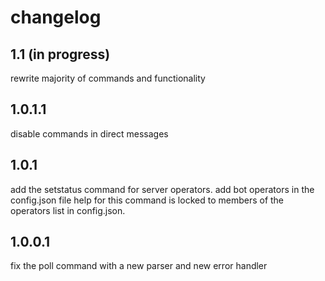 # changelog

## 1.1 (in progress)
rewrite majority of commands and functionality
## 1.0.1.1
disable commands in direct messages
## 1.0.1
add the setstatus command for server operators.
add bot operators in the config.json file
help for this command is locked to members of the operators list in config.json.
## 1.0.0.1
fix the poll command with a new parser and new error handler

